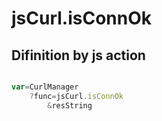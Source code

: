 # jsCurl.isConnOk

## Difinition by js action

```js.js

var=CurlManager
	?func=jsCurl.isConnOk
		&resString
```


